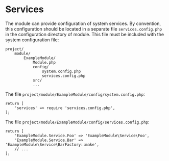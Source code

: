 Services
========

The module can provide configuration of system services. By convention, this 
configuration should be located in a separate file `services.config.php` in the
configuration directory of module. This file must be included with the system 
configuration file:
```
project/
    module/
        ExampleModule/
            Module.php
            config/
                system.config.php
                services.config.php
            src/
            ...
```

The file `project/module/ExampleModule/config/system.config.php`:
```
return [
    'services' => require 'services.config.php',
];
```

The file `project/module/ExampleModule/config/services.config.php`:
```
return [
    'ExampleModule.Service.Foo' => 'ExampleModule\Service\Foo',
    'ExampleModule.Service.Bar' => 'ExampleModule\Service\BarFactory::make',
    // ...
];
```
